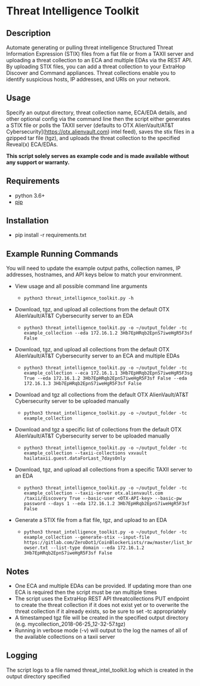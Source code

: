 # Threat Intelligence Toolkit

## Description
Automate generating or pulling threat intelligence Structured Threat Information Expression (STIX) files from a flat file or from a TAXII server and uploading a threat collection to an ECA and multiple EDAs via the REST API. By uploading STIX files, you can add a threat collection to your ExtraHop Discover and Command appliances. Threat collections enable you to identify suspicious hosts, IP addresses, and URIs on your network.

## Usage
Specify an output directory, threat collection name, ECA/EDA details, and other optional config via the command line then the script either generates a STIX file or polls the TAXII server (defaults to OTX AlienVault/AT&T Cybersecurity](https://otx.alienvault.com) intel feed), saves the stix files in a gzipped tar file (tgz), and uploads the threat collection to the specified Reveal(x) ECA/EDAs.

**This script solely serves as example code and is made available without any support or warranty.**

## Requirements
- python 3.6+
- [pip](https://pip.pypa.io/en/stable/installing/)

## Installation
- pip install -r requirements.txt

## Example Running Commands
You will need to update the example output paths, collection names, IP addresses, hostnames, and API keys below to match your environment.

- View usage and all possible command line arguments
  - `python3 threat_intelligence_toolkit.py -h`

- Download, tgz, and upload all collections from the default OTX AlienVault/AT&T Cybersecurity server to an EDA
  - `python3 threat_intelligence_toolkit.py -o ~/output_folder -tc example_collection --eda 172.16.1.2 3Hb7EpHRqb2EpnS7iweHgR5F3sf False`

- Download, tgz, and upload all collections from the default OTX AlienVault/AT&T Cybersecurity server to an ECA and multiple EDAs
  - `python3 threat_intelligence_toolkit.py -o ~/output_folder -tc example_collection --eca 172.16.1.1 3Hb7EpHRqb2EpnS7iweHgR5F3sg True --eda 172.16.1.2 3Hb7EpHRqb2EpnS7iweHgR5F3sf False --eda 172.16.1.3 3Hb7EpHRqb2EpnS7iweHgR5F3sf False`

- Download and tgz all collections from the default OTX AlienVault/AT&T Cybersecurity server to be uploaded manually
  - `python3 threat_intelligence_toolkit.py -o ~/output_folder -tc example_collection`

- Download and tgz a specific list of collections from the default OTX AlienVault/AT&T Cybersecurity server to be uploaded manually
  - `python3 threat_intelligence_toolkit.py -o ~/output_folder -tc example_collection --taxii-collections vxvault hailataxii.guest.dataForLast_7daysOnly`

- Download, tgz, and upload all collections from a specific TAXII server to an EDA
  - `python3 threat_intelligence_toolkit.py -o ~/output_folder -tc example_collection --taxii-server otx.alienvault.com /taxii/discovery True --basic-user <OTX-API-key> --basic-pw password --days 1 --eda 172.16.1.2 3Hb7EpHRqb2EpnS7iweHgR5F3sf False`

- Generate a STIX file from a flat file, tgz, and upload to an EDA
  - `python3 threat_intelligence_toolkit.py -o ~/output_folder -tc example_collection --generate-stix --input-file https://gitlab.com/ZeroDot1/CoinBlockerLists/raw/master/list_browser.txt --list-type domain --eda 172.16.1.2 3Hb7EpHRqb2EpnS7iweHgR5F3sf False`

## Notes
- One ECA and multiple EDAs can be provided.  If updating more than one ECA is required then the script must be ran multiple times
- The script uses the ExtraHop REST API threatcollections PUT endpoint to create the threat collection if it does not exist yet or to overwrite the threat collection if it already exists, so be sure to set -tc appropriately
- A timestamped tgz file will be created in the specified output directory (e.g. mycollection_2018-06-25_12-32-57.tgz)
- Running in verbose mode (-v) will output to the log the names of all of the available collections on a taxii server

## Logging
The script logs to a file named threat_intel_toolkit.log which is created in the output directory specified
